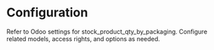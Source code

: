 # Configuration

Refer to Odoo settings for stock_product_qty_by_packaging. Configure related models, access rights, and options as needed.
